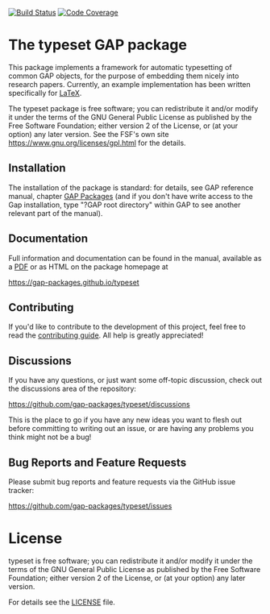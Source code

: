 [![Build Status](https://github.com/gap-packages/typeset/workflows/CI/badge.svg?branch=main)](https://github.com/gap-packages/typeset/actions?query=workflow%3ACI+branch%3Amain)
[![Code Coverage](https://codecov.io/github/gap-packages/typeset/coverage.svg?branch=main&token=)](https://codecov.io/gh/gap-packages/typeset)

# The typeset GAP package
This package implements a framework for automatic typesetting of common GAP objects, 
for the purpose of embedding them nicely into research papers. Currently, an example
implementation has been written specifically for [LaTeX](https://www.latex-project.org/).

The typeset package is free software; you can redistribute it and/or modify
it under the terms of the GNU General Public License as published by the Free
Software Foundation; either version 2 of the License, or (at your option) any
later version. See the FSF's own site <https://www.gnu.org/licenses/gpl.html>
for the details.

## Installation
The installation of the package is standard: for details, see GAP reference
manual, chapter [GAP Packages](https://docs.gap-system.org/doc/ref/chap76_mj.html) 
(and if you don't have write access to the Gap installation, type "?GAP root directory"
within GAP to see another relevant part of the manual).

## Documentation
Full information and documentation can be found in the manual, available
as a [PDF](doc/manual.pdf) or as HTML on the package homepage at

<https://gap-packages.github.io/typeset>

## Contributing
If you'd like to contribute to the development of this project, feel free to read
the [contributing guide](CONTRIBUTING.md). All help is greatly appreciated!

## Discussions
If you have any questions, or just want some off-topic discussion, check out the
discussions area of the repository:

  <https://github.com/gap-packages/typeset/discussions>

This is the place to go if you have any new ideas you want to flesh out before
committing to writing out an issue, or are having any problems you think might not 
be a bug!

## Bug Reports and Feature Requests
Please submit bug reports and feature requests via the GitHub issue tracker:

  <https://github.com/gap-packages/typeset/issues>

# License
typeset is free software; you can redistribute it and/or modify
it under the terms of the GNU General Public License as published by the
Free Software Foundation; either version 2 of the License, or (at your
option) any later version.

For details see the [LICENSE](LICENSE) file.

